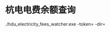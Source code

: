 # 杭电电费余额查询

./hdu_electricity_fees_watcher.exe -token=<telegram bot token> -dir=<database directory>